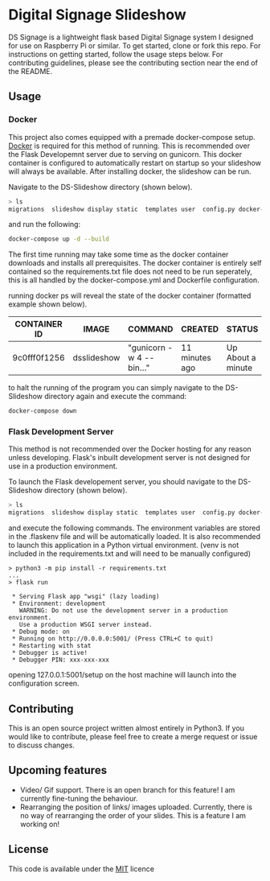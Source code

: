 # Digital Signage Slideshow

DS Signage is a lightweight flask based Digital Signage system I designed for use on Raspberry Pi or similar. To get started, clone or fork this repo. For instructions on getting started, follow the usage steps below. For contributing guidelines, please see the contributing section near the end of the README.

## Usage

### Docker

This project also comes equipped with a premade docker-compose setup. [Docker](https://www.docker.com/products/docker-desktop) is required for this method of running. This is recommended over the Flask Developemnt server due to serving on gunicorn.
This docker container is configured to automatically restart on startup so your slideshow will always be available. After installing docker, the slideshow can be run.

Navigate to the DS-Slideshow directory (shown below).

```bash
> ls
migrations  slideshow display static  templates user  config.py docker-compose.yml  Dockerfile  README.md requirements.txt  wsgi.py
```

and run the following:

```bash
docker-compose up -d --build
```

The first time running may take some time as the docker container downloads and installs all prerequisites. The docker container is entirely self contained so the requirements.txt file does not need to be run seperately, this is all handled by the docker-compose.yml and Dockerfile configuration.

running docker ps will reveal the state of the docker container (formatted example shown below).

| CONTAINER ID | IMAGE | COMMAND | CREATED | STATUS | PORTS | NAMES |
|--------------|-------|---------|---------|--------|-------|-------|
| 9c0fff0f1256 | dsslideshow | "gunicorn -w 4 --bin…" | 11 minutes ago | Up About a minute | 0.0.0.0:80->5000/tcp | ds-slideshow_dsslideshow_1 |

to halt the running of the program you can simply navigate to the DS-Slideshow directory again and execute the command:

```bash
docker-compose down
```

### Flask Development Server

This method is not recommended over the Docker hosting for any reason unless developing. Flask's inbuilt development server is not designed for use in a production environment.

To launch the Flask developement server, you should navigate to the DS-Slideshow directory (shown below).

```bash
> ls
migrations  slideshow display static  templates user  config.py docker-compose.yml  Dockerfile  README.md requirements.txt  wsgi.py
```

and execute the following commands. The environment variables are stored in the .flaskenv file and will be automatically loaded. It is also recommended to launch this application in a Python virtual environment. (venv is not included in the requirements.txt and will need to be manually configured)

```
> python3 -m pip install -r requirements.txt
...
> flask run

 * Serving Flask app "wsgi" (lazy loading)
 * Environment: development
   WARNING: Do not use the development server in a production environment.
   Use a production WSGI server instead.
 * Debug mode: on
 * Running on http://0.0.0.0:5001/ (Press CTRL+C to quit)
 * Restarting with stat
 * Debugger is active!
 * Debugger PIN: xxx-xxx-xxx
```

opening 127.0.0.1:5001/setup on the host machine will launch into the configuration screen.

## Contributing
This is an open source project written almost entirely in Python3. If you would like to contribute, please feel free to create a merge request or issue to discuss changes.

## Upcoming features

- Video/ Gif support. There is an open branch for this feature! I am currently fine-tuning the behaviour.
- Rearranging the position of links/ images uploaded. Currently, there is no way of rearranging the order of your slides. This is a feature I am working on!

## License
This code is available under the [MIT](https://choosealicense.com/licenses/mit/) licence
